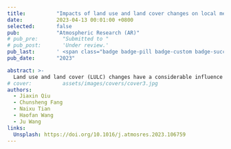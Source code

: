 ```yaml
---
title:          "Impacts of land use and land cover changes on local meteorology and PM2.5 concentrations in Changchun, Northeast China"
date:           2023-04-13 00:01:00 +0800
selected:       false
pub:            "Atmospheric Research (AR)"
# pub_pre:        "Submitted to "
# pub_post:       'Under review.'
pub_last:       ' <span class="badge badge-pill badge-custom badge-success">Spotlight</span>'
pub_date:       "2023"

abstract: >-
  Land use and land cover (LULC) changes have a considerable influence on the surface energy balance, altering regional meteorology and air quality. However, this impact is not quantified in Changchun, an important city in the old industrial base of Northeast China. In this study, based on the Weather Research and Forecasting-Community Multiscale Air Quality (WRF-CMAQ) model, the LULC2017 (LULC data in 2017) and LULC2001 (LULC data in 2001) scenarios were simulated for January and July 2017, respectively, to assess the impact of LULC changes on meteorology and fine particulate matter (PM<sub>2.5</sub>) concentrations in Changchun. The results show that the sensible heat flux in the urban expansion area (UEA) increased during the daytime, reaching a maximum value of 154 W/m² and 162 W/m², respectively, while the latent heat flux decreased during the daytime, reaching a maximum value of 22.84 W/m² and 180.75 W/m², respectively. Consequently, 2 m temperature (T2) increased by 4 °C and 3 °C, respectively; 10 m wind speed (WS10) increased by 1.05 m/s and 1.60 m/s, respectively; and planetary boundary layer height (PBLH) increased by 100 m and 117 m, respectively. These variations in meteorological factors can substantially impact the spatial distribution of air pollutants. In the UEA, PM<sub>2.5</sub> concentrations decreased by 34 μg/m³ and 20 μg/m³ in January and July, respectively. The change in SO<sub>4</sub><sup>2−</sup> accounted for approximately 25% of the total concentration change of PM<sub>2.5</sub>, with a decrease of approximately 5–6 μg/m³ during the nighttime in January. Secondary organic aerosol (SOA) formed from biogenic volatile organic compounds (BVOC) precursors (BSOA) slightly decreased owing to the reduction in croplands dominated by green vegetation. Meanwhile, PM<sub>2.5</sub> concentrations in the surrounding areas of the UEA increased significantly in January. The results of the process analysis based on the CMAQ model indicate that the main reason for the spatial variation of PM<sub>2.5</sub> concentrations is the enhancement of transport and diffusion in the horizontal and vertical directions in the UEA. In January, the negative contribution of vertical advection (ZADV) and horizontal advection (HADV) processes to PM<sub>2.5</sub> in the UEA increased by 25 μg/m³ and 40 μg/m³, respectively. Vertical diffusion (VDIF) process caused an increase in PM<sub>2.5</sub> diffusion by 40 μg/m³ and 16 μg/m³ during the daytime and nighttime in the UEA, respectively. In July, the negative contribution of VDIF and HADV processes to PM<sub>2.5</sub> increased by 40 μg/m³ and 32 μg/m³ during the nighttime in the UEA, respectively.
# cover:          assets/images/covers/cover3.jpg
authors:
  - Jiaxin Qiu
  - Chunsheng Fang
  - Naixu Tian
  - Haofan Wang
  - Ju Wang
links:
  Unsplash: https://doi.org/10.1016/j.atmosres.2023.106759
---
```

